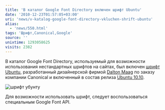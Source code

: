 ```yaml
---
title: 'В каталог Google Font Directory включен шрифт Ubuntu'
date: '2010-12-23T01:57:05+03:00'
uri: 'news/v-katalog-google-font-directory-vkluchen-shrift-ubuntu'
alias: 
  - 'news/550.html'
tags: 'Шрифт,Canonical,Google'
source: ''
unixtime: 1293058625
visits: 2382
---
```

В каталог Google Font Directory,  используемый для возможности использования нестандартных шрифтов на сайтах, был включен [шрифт  Ubuntu](news/v-ubuntu-10-10-poyavitsya-firmennyi-shrift), разработанный дизайнерской фирмой [Dalton Maag](http://www.daltonmaag.com/) по заказу компании Canonical и включенный в состав релиза [Ubuntu 10.10](news/stal-dostupen-ubuntu-10-10). 

![шрифт убунту](img/2010/12/23/01-00/type-ubuntu-.jpg)

Для возможности использовать шрифт, следует воспользоваться специальным Google Font API.
